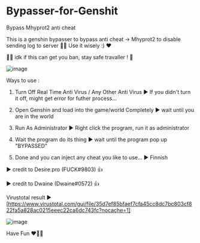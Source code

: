 # Bypasser-for-Genshit
Bypass Mhyprot2 anti cheat

This is a genshin bypasser to bypass anti cheat -> Mhyprot2 to disable sending log to server 🐱‍👤
Use it wisely :) ❤

👨‍💻
idk if this can get you ban, stay safe travaller ! 🦺

![image](https://user-images.githubusercontent.com/76231245/137550225-faa0058a-9b5c-4c33-963a-7e96dcbd4f8a.png)


Ways to use :  
1. Turn Off Real Time Anti Virus / Any Other Anti Virus 
▶ If you didn't turn it off, might get error for futher process...

2. Open Genshin and load into the game/world Completely 
▶ wait until you are in the world

3. Run As Administrator 
▶ Right click the program, run it as administrator

4. Wait the program do its thing 
▶ wait until the program pop up "BYPASSED"

5. Done and you can inject any cheat you like to use... 
▶ Finnish



▶ credit to Desire.pro (FUCK#9803) 👍 

▶ credit to Dwaine (Dwaine#0572) 👍


Virustotal result ▶ [https://www.virustotal.com/gui/file/35d7ef85bfaef7cfa45cc8dc7bc803cf822fa5a828ac0215eeec22ca6dc743fc?nocache=1]

![image](https://user-images.githubusercontent.com/76231245/137549373-d40f1bbc-3936-49d0-afa9-99fcf1c6be29.png)

Have Fun ❤🐱‍👤
